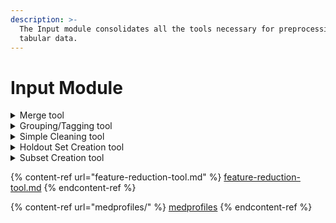```yaml
---
description: >-
  The Input module consolidates all the tools necessary for preprocessing
  tabular data.
---
```


# Input Module

<details>

<summary>Merge tool</summary>

The _Merge tool_ functions as a visual representation of the _pandas_ Python library merge function ([https://pandas.pydata.org/docs/reference/api/pandas.merge.html](https://pandas.pydata.org/docs/reference/api/pandas.merge.html)). Follow these steps to merge dataframes:

1. Select your first dataset from the dataset list.
2. Choose a column for merging your dataset. Other dataset(s) you select should contain a column with the same name.
3. Select the columns you wish to retain from your first dataset, including the merge column. By default, all columns are selected.
4. Choose a second dataset (Dataset #1) from the list. It must contain a column with the same name as the one selected for merging.
5. Select the merge type. For additional information about merge types, consult the _pandas_ documentation ([https://pandas.pydata.org/docs/reference/api/pandas.merge.html](https://pandas.pydata.org/docs/reference/api/pandas.merge.html)).
6. Choose the columns you want to retain from your second dataset. By default, only the merge column is selected.
7. (Add other datasets by pressing the "+" button.) (Not necessary)
8. Provide a name for your result dataset and choose a file extension.
9. Click the "Merge" button.

If you don't specify a name for your result dataset, it will be named "mergedDataset" by default. Your merged dataset is saved in the same folder as your first dataset.

</details>

<details>

<summary>Grouping/Tagging tool</summary>



</details>

<details>

<summary>Simple Cleaning tool</summary>



</details>

<details>

<summary>Holdout Set Creation tool </summary>

The Holdout Set Creation tool serves as a visual representation of the _scikit-learn_ Python package's _model\_selection train\_test\_split_ function ([https://scikit-learn.org/stable/modules/generated/sklearn.model\_selection.train\_test\_split.html](https://scikit-learn.org/stable/modules/generated/sklearn.model\_selection.train\_test\_split.html)). Follow these steps to create a holdout set:

1. Choose the dataset for which you want to create the holdout set from the displayed list.
2. If the Shuffle option is selected, rows will be shuffled before the split.
3. If Shuffle is selected, you can also choose to Stratify the holdout set based on selected columns. Refer to the documentation for additional information ([https://scikit-learn.org/stable/modules/generated/sklearn.model\_selection.train\_test\_split.html](https://scikit-learn.org/stable/modules/generated/sklearn.model\_selection.train\_test\_split.html)).
4. Select the size of your holdout set as a percentage of your chosen dataset size.
5. Choose how to handle NaN values in your selected dataset if necessary.
6. Provide a name for the folder of  your resulting datasets (learning and holdout) and select a file extension.
7. Click the "Create holdout set" button.

The function will generate two datasets based on your selected options: a learning set and a holdout set. These datasets will be saved in a folder with the specified name, located in the same directory as your selected dataset.

</details>

<details>

<summary>Subset Creation tool</summary>



</details>

{% content-ref url="feature-reduction-tool.md" %}
[feature-reduction-tool.md](feature-reduction-tool.md)
{% endcontent-ref %}

{% content-ref url="medprofiles/" %}
[medprofiles](medprofiles/)
{% endcontent-ref %}
